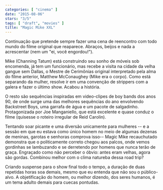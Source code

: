 ```yaml
---
categories: [ "cinema" ]
date: "2015-08-06"
stars: "3/5"
tags: [ "draft", "movies" ]
title: "Magic Mike XXL"
---
```

Continuação que pretende sempre fazer uma cena de reencontro com
todo mundo do filme original que reaparece. Abraços, beijos e nada a
acrescentar (nem um "ei, você engordou!").

Mike (Channing Tatum) está construindo seu sonho de móveis sob
encomenda, já tem um funcionário, mas recebe a visita na cidade da
velha gangue sem Dallas, o Mestre de Cerimônias original interpretado
pela alma do filme anterior, Matthew McConaughey (Mike era o corpo). Como
está separando da mulher, resolve ir em uma convenção de strippers
com a galera e fazer o último show. Acabou a história.

O resto são sequências inspiradas em video-clipes de boy bands
dos anos 90, de onde surge uma das melhores sequências do ano
envolvendo Backstreet Boys, uma garrafa de água e um pacote de
salgadinho. Protagonizada por Joe Manganiello, que está excelente e
quase conduz o filme (quisesse o roteiro irregular de Reid Carolin).

Tentando soar picante e uma diversão unicamente para mulheres -- e a
sessão em que eu estava como único homem no meio de algumas dezenas
de meninas, garotas e senhoras comprova isso-- Magic Mike recauchutado
demonstra que o politicamente correto chegou aos palcos, onde vemos
gordinhas se lambuzando e se derretendo por homens que nunca terão
de graça. Engraçado como não perceber o óbvio: antes eram velhas,
agora são gordas. Combinou melhor com o clima natureba dessa road trip?

Criando suspense para o show final todo o tempo, a duração de
duas repetidas horas soa demais, mesmo que eu entenda que não sou o
público-alvo. A objetificação do homem, ou melhor dizendo, dos seres
humanos, é um tema adulto demais para cuecas pontudas.
